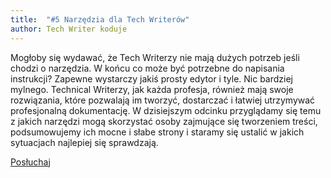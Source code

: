 ```yaml
---
title: 	"#5 Narzędzia dla Tech Writerów"
author: Tech Writer koduje
---
```


Mogłoby się wydawać, że Tech Writerzy nie mają dużych potrzeb jeśli chodzi o narzędzia. W końcu co może być potrzebne do napisania instrukcji? Zapewne wystarczy jakiś prosty edytor i tyle. Nic bardziej mylnego. Technical Writerzy, jak każda profesja, również mają swoje rozwiązania, które pozwalają im tworzyć, dostarczać i łatwiej utrzymywać profesjonalną dokumentację. W dzisiejszym odcinku przyglądamy się temu z jakich narzędzi mogą skorzystać osoby zajmujące się tworzeniem treści, podsumowujemy ich mocne i słabe strony i staramy się ustalić w jakich sytuacjach najlepiej się sprawdzają.

<a class="btn btn-primary" href="https://anchor.fm/docdeveloper/episodes/5-Narzdzia-dla-Tech-Writerw-e4murr/a-ajdbdd" target="_blank"><i class="fas fa-headphones"></i> Posłuchaj</a>
